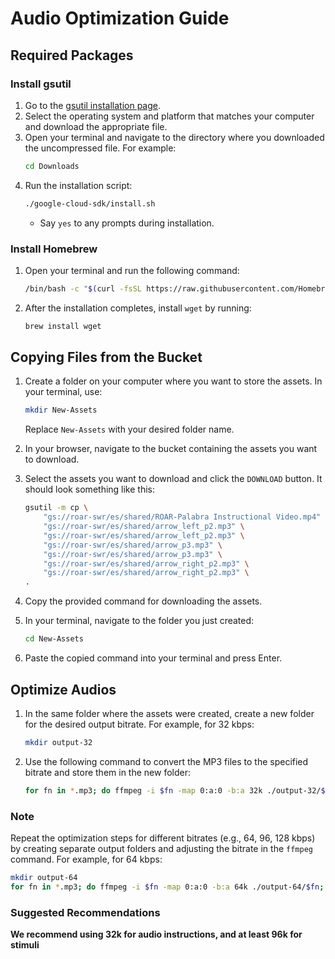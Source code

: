 # Audio Optimization Guide

## Required Packages

### Install gsutil

1. Go to the [gsutil installation page](https://cloud.google.com/storage/docs/gsutil_install).
2. Select the operating system and platform that matches your computer and download the appropriate file.
3. Open your terminal and navigate to the directory where you downloaded the uncompressed file. For example:
    ```bash
    cd Downloads
    ```
4. Run the installation script:
    ```bash
    ./google-cloud-sdk/install.sh
    ```
    - Say `yes` to any prompts during installation.

### Install Homebrew

1. Open your terminal and run the following command:
    ```bash
    /bin/bash -c "$(curl -fsSL https://raw.githubusercontent.com/Homebrew/install/HEAD/install.sh)"
    ```
2. After the installation completes, install `wget` by running:
    ```bash
    brew install wget
    ```

## Copying Files from the Bucket

1. Create a folder on your computer where you want to store the assets. In your terminal, use:
    ```bash
    mkdir New-Assets
    ```
    Replace `New-Assets` with your desired folder name.
2. In your browser, navigate to the bucket containing the assets you want to download.
3. Select the assets you want to download and click the `DOWNLOAD` button. It should look something like this:
    ```bash
    gsutil -m cp \
        "gs://roar-swr/es/shared/ROAR-Palabra Instructional Video.mp4" \
        "gs://roar-swr/es/shared/arrow_left_p2.mp3" \
        "gs://roar-swr/es/shared/arrow_left_p2.mp3" \
        "gs://roar-swr/es/shared/arrow_p3.mp3" \
        "gs://roar-swr/es/shared/arrow_p3.mp3" \
        "gs://roar-swr/es/shared/arrow_right_p2.mp3" \
        "gs://roar-swr/es/shared/arrow_right_p2.mp3" \
    .
    ```

4. Copy the provided command for downloading the assets.

5. In your terminal, navigate to the folder you just created:
    ```bash
    cd New-Assets
    ```
6. Paste the copied command into your terminal and press Enter.

## Optimize Audios

1. In the same folder where the assets were created, create a new folder for the desired output bitrate. For example, for 32 kbps:
    ```bash
    mkdir output-32
    ```
2. Use the following command to convert the MP3 files to the specified bitrate and store them in the new folder:
    ```bash
    for fn in *.mp3; do ffmpeg -i $fn -map 0:a:0 -b:a 32k ./output-32/$fn; done
    ```

### Note

Repeat the optimization steps for different bitrates (e.g., 64, 96, 128 kbps) by creating separate output folders and adjusting the bitrate in the `ffmpeg` command. For example, for 64 kbps:
```bash
mkdir output-64
for fn in *.mp3; do ffmpeg -i $fn -map 0:a:0 -b:a 64k ./output-64/$fn; done
```

### Suggested Recommendations

**We recommend using 32k for audio instructions, and at least 96k for stimuli**